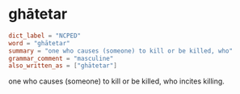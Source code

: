# ghātetar

``` toml
dict_label = "NCPED"
word = "ghātetar"
summary = "one who causes (someone) to kill or be killed, who"
grammar_comment = "masculine"
also_written_as = ["ghātetar"]
```

one who causes (someone) to kill or be killed, who incites killing.

